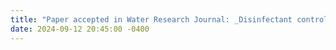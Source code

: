 ```yaml
---
title: "Paper accepted in Water Research Journal: _Disinfectant control in drinking water networks: Integrating advection-dispersion-reaction models and byproduct constraints_."
date: 2024-09-12 20:45:00 -0400
---
```

